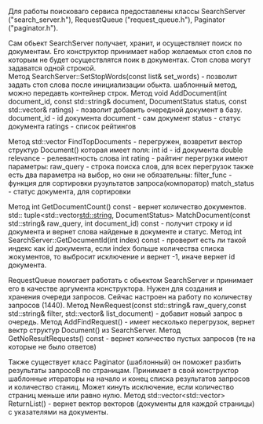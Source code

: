 Для работы поисковаго сервиса предоставлены классы  SearchServer ("search_server.h"), RequestQueue ("request_queue.h"), Paginator ("paginator.h").


Сам обьект SearchServer получает, хранит, и осуществляет поиск по документам.
Его конструктор принимает набор желаемых стоп слов по которым не будет осуществлятся поик в документах. Стоп слова могут задаватся одной строкой.  
Метод SearchServer::SetStopWords(const list& set_words) - позволит задать стоп слова после инициализации обькта. шаблонный метод, можно передавть контейнер строк.
Метод void AddDocument(int document_id, const std::string& document, DocumentStatus status, const std::vector<int>& ratings) - позволит добавить очередной документ
в базу.
document_id - id документа
document - сам документ
status - статус документа
ratings - список рейтингов

Метод std::vector<Document> FindTopDocuments - перегружен, возвретит вектор структур Document() которая имеет поля:
int id - id документа
double relevance - релевантность слова
int rating - райтинг
перегрузки имеют параметры:
raw_query - строка поиска слов, для всех перегрузок
также есть два параметра на выбор, но они не обязательны:
filter_func - функция для сортировки рузультатов запроса(компоратор)
match_status - статус документа, для сортировки 

Метод int GetDocumentCount() const - вернет количество документов.
std:: tuple<std::vector<std::string>, DocumentStatus> MatchDocument(const std::string& raw_query, int document_id)  const -
получит строку и id документа и вернет слова найденые в документе и статус.
Метод int SearchServer::GetDocumentId(int index) const - проверит есть ли такой индекс как id документа, если index больше 
количества списка жокументов, то выбросит исключение и вернет -1, иначе вернет id документа.

RequestQueue помогает работать с обьектом SearchServer и принимает его в качестве аргумента конструктора. Нужен для создания и хранения очереди запросов. Сейчас настроен на работу по количеству запросов (1440). 
Метод NewRequest(const std::string& raw_query,const  std::string& filter, std::vector<Document>& list_document) - добавит новый запрос в очередь.
Метод AddFindRequest() - имеет несколько перегрузок,  вернет вектр структур Document() из SearchServer.
Метод GetNoResultRequests() const - вернет количество пустых запросов (те на которые не было ответов)

Также существует класс Paginator (шаблонный) он поможет разбить результаты запросоВ по страницам.
Принимает в свой конструктор шаблонные итераторы на начало и конец списка результатов запросов и количество станиц.
Может кинуть исключение, если количество страниц меньше или равно нулю.
Метод std::vector<std::vector<typename Iterator::value_type>> ReturnList() - вернет вектор векторов (документы для каждой страницы) с указателями на документы.